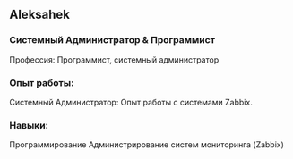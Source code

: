 ## Aleksahek
### Системный Администратор & Программист
Профессия: Программист, системный администратор
### Опыт работы:
Системный Администратор: Опыт работы с системами Zabbix.
### Навыки:
Программирование
Администрирование систем мониторинга (Zabbix)
<!--
**Aleksahek/Aleksahek** is a ✨ _special_ ✨ repository because its `README.md` (this file) appears on your GitHub profile.

Here are some ideas to get you started:

- 🔭 I’m currently working on ...
- 🌱 I’m currently learning ...
- 👯 I’m looking to collaborate on ...
- 🤔 I’m looking for help with ...
- 💬 Ask me about ...
- 📫 How to reach me: ...
- 😄 Pronouns: ...
- ⚡ Fun fact: ...
-->
